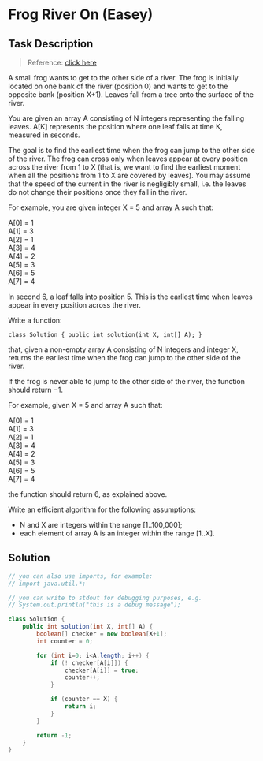 # Frog River On (Easey)

## Task Description

> Reference: [click here](https://app.codility.com/programmers/lessons/4-counting_elements/frog_river_one/)

A small frog wants to get to the other side of a river. The frog is initially located on one bank of the river (position 0) and wants to get to the opposite bank (position X+1). Leaves fall from a tree onto the surface of the river.

You are given an array A consisting of N integers representing the falling leaves. A[K] represents the position where one leaf falls at time K, measured in seconds.

The goal is to find the earliest time when the frog can jump to the other side of the river. The frog can cross only when leaves appear at every position across the river from 1 to X (that is, we want to find the earliest moment when all the positions from 1 to X are covered by leaves). You may assume that the speed of the current in the river is negligibly small, i.e. the leaves do not change their positions once they fall in the river.

For example, you are given integer X = 5 and array A such that:

A[0] = 1   
A[1] = 3   
A[2] = 1   
A[3] = 4   
A[4] = 2   
A[5] = 3   
A[6] = 5   
A[7] = 4   

In second 6, a leaf falls into position 5. This is the earliest time when leaves appear in every position across the river.

Write a function:

`class Solution { public int solution(int X, int[] A); }`

that, given a non-empty array A consisting of N integers and integer X, returns the earliest time when the frog can jump to the other side of the river.

If the frog is never able to jump to the other side of the river, the function should return −1.

For example, given X = 5 and array A such that:

A[0] = 1    
A[1] = 3    
A[2] = 1    
A[3] = 4    
A[4] = 2    
A[5] = 3    
A[6] = 5    
A[7] = 4    

the function should return 6, as explained above.

Write an efficient algorithm for the following assumptions:

* N and X are integers within the range [1..100,000];
* each element of array A is an integer within the range [1..X].

## Solution

```java
// you can also use imports, for example:
// import java.util.*;

// you can write to stdout for debugging purposes, e.g.
// System.out.println("this is a debug message");

class Solution {
    public int solution(int X, int[] A) {
        boolean[] checker = new boolean[X+1];
        int counter = 0;

        for (int i=0; i<A.length; i++) {
            if (! checker[A[i]]) {
                checker[A[i]] = true;
                counter++;
            }

            if (counter == X) {
                return i;
            }
        }

        return -1;
    }
}
```